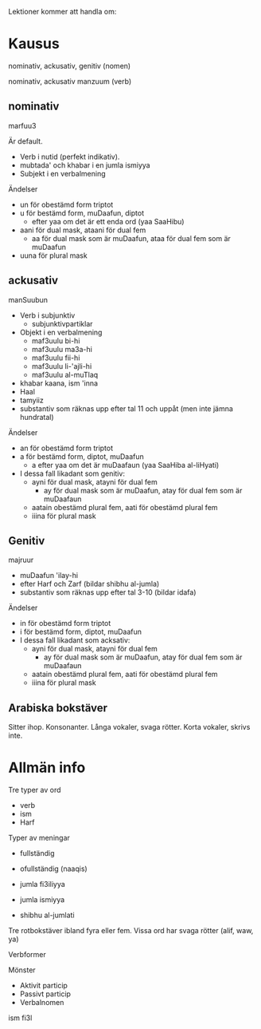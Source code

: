 Lektioner kommer att handla om:

# Kausus
nominativ, ackusativ, genitiv (nomen)

nominativ, ackusativ manzuum (verb)

## nominativ
marfuu3

Är default.

* Verb i nutid (perfekt indikativ).
* mubtada' och khabar i en jumla ismiyya
* Subjekt i en verbalmening

Ändelser
* un för obestämd form triptot
* u för bestämd form, muDaafun, diptot
  * efter yaa om det är ett enda ord (yaa SaaHibu)
* aani för dual mask, ataani för dual fem
  * aa för dual mask som är muDaafun, ataa för dual fem som är muDaafun
* uuna för plural mask

## ackusativ

manSuubun

* Verb i subjunktiv
  * subjunktivpartiklar
* Objekt i en verbalmening
  * maf3uulu bi-hi
  * maf3uulu ma3a-hi
  * maf3uulu fii-hi
  * maf3uulu li-'ajli-hi
  * maf3uulu al-muTlaq
* khabar kaana, ism 'inna
* Haal
* tamyiiz
* substantiv som räknas upp efter tal 11 och uppåt (men inte jämna hundratal)

Ändelser
* an för obestämd form triptot
* a för bestämd form, diptot, muDaafun
  * a efter yaa om det är muDaafaun (yaa SaaHiba al-liHyati)
* I dessa fall likadant som genitiv:
  * ayni för dual mask, atayni för dual fem
    * ay för dual mask som är muDaafun, atay för dual fem som är muDaafaun
  * aatain obestämd plural fem, aati för obestämd plural fem
  * iiina för plural mask

## Genitiv

majruur

* muDaafun 'ilay-hi
* efter Harf och Zarf (bildar shibhu al-jumla)
* substantiv som räknas upp efter tal 3-10 (bildar idafa)

Ändelser
* in för obestämd form triptot
* i för bestämd form, diptot, muDaafun
* I dessa fall likadant som acksativ:
  * ayni för dual mask, atayni för dual fem
    * ay för dual mask som är muDaafun, atay för dual fem som är muDaafaun
  * aatain obestämd plural fem, aati för obestämd plural fem
  * iiina för plural mask

## Arabiska bokstäver

Sitter ihop.
Konsonanter.
Långa vokaler, svaga rötter.
Korta vokaler, skrivs inte.

# Allmän info
Tre typer av ord
* verb
* ism
* Harf

Typer av meningar
* fullständig
* ofullständig (naaqis)

* jumla fi3iliyya
* jumla ismiyya
* shibhu al-jumlati

Tre rotbokstäver
ibland fyra eller fem.
Vissa ord har svaga rötter (alif, waw, ya)

Verbformer

Mönster
* Aktivit particip
* Passivt particip
* Verbalnomen

ism fi3l
